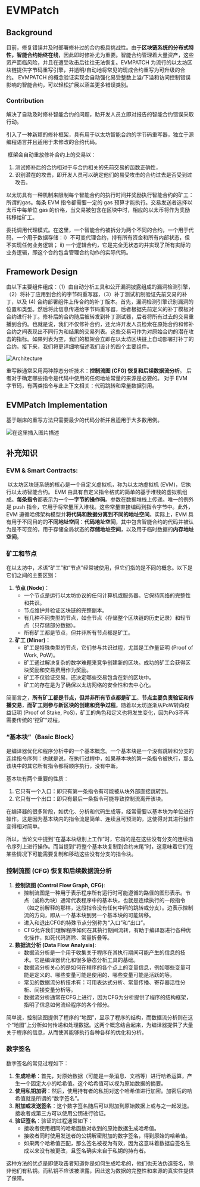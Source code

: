 # EVMPatch

## Background

​	目前，修复错误并及时部署修补过的合约极具挑战性。由于**区块链系统的分布式特性，智能合约始终在线**，因此即时修补尤为重要。智能合约管理着大量资产，这些资产面临风险，并且在遭受攻击后往往无法恢复。EVMPATCH 为流行的以太坊区块链提供字节码重写引擎，并透明/自动地将常见的现成合约重写为可升级的合约。 EVMPATCH 的概念验证实现会自动强化易受整数上溢/下溢和访问控制错误影响的智能合约，可以轻松扩展以涵盖更多错误类别。

### Contribution

​	解决了自动及时修补智能合约的问题，助开发人员立即对报告的智能合约错误采取行动。

​	引入了一种新颖的修补框架，具有用于以太坊智能合约的字节码重写器，独立于源编程语言并且适用于未修改的合约代码。

​	框架会自动重放修补合约上的交易以：

1. 测试修补后的合约相对于与合约相关的先前交易的函数正确性，
2. 识别潜在的攻击，即开发人员可以确定他们的易受攻击的合约过去是否受到过攻击。





以太坊具有一种机制来限制每个智能合约的执行时间并奖励执行智能合约的矿工：所谓的gas。每条 EVM 指令都需要一定的 gas 预算才能执行。交易发送者选择以太币中每单位 gas 的价格，当交易被包含在区块中时，相应的以太币将作为奖励转移给矿工。



委托调用代理模式。在这里，一个智能合约被拆分为两个不同的合约，一个用于代码，一个用于数据存储：i）不可变代理合约，持有所有资金和所有内部状态，但不实现任何业务逻辑； ii) 一个逻辑合约，它是完全无状态的并实现了所有实际的业务逻辑，即这个合约包含管理合约动作的实际代码。

## Framework Design

​	由以下主要组件组成：（1）由自动分析工具和公开漏洞披露组成的漏洞检测引擎，（2）将补丁应用到合约的字节码重写器，（3）补丁测试机制验证先前交易的补丁，以及 (4) 合约部署组件上传合约的补丁版本。首先，漏洞检测引擎识别漏洞的位置和类型。然后将此信息传递给字节码重写器，后者根据先前定义的补丁模板对合约进行补丁。修补后的合约随后被转发到补丁测试器，后者将所有过去的交易重播到合约。也就是说，我们不仅修补合约，还允许开发人员检索在原始合约和修补合约之间表现出不同行为和结果的交易列表。这些交易可作为对原始合约的潜在攻击的指标。如果列表为空，我们的框架会立即在以太坊区块链上自动部署打补丁的合约。接下来，我们将更详细地描述我们设计的四个主要组件。

![Architecture](https://img-blog.csdnimg.cn/ab5339256817450ba0f34096d5af7cda.png?x-oss-process=image/watermark,type_ZHJvaWRzYW5zZmFsbGJhY2s,shadow_50,text_Q1NETiBA5piv5rC45piv5LmL,size_20,color_FFFFFF,t_70,g_se,x_16)





重写器通常采用两种静态分析技术：**控制流图 (CFG) 恢复和后续数据流分析**。 后者对于确定哪些指令是代码中使用的任何地址常量的来源是必要的。 对于 EVM 字节码，有两类指令与此上下文相关：代码跳转和常量数据引用。



## EVMPatch Implementation

基于蹦床的重写方法只需要最少的代码分析并且适用于大多数用例。

![在这里插入图片描述](https://img-blog.csdnimg.cn/0c7f5e49456145f1b4107ff782013e1d.png?x-oss-process=image/watermark,type_ZHJvaWRzYW5zZmFsbGJhY2s,shadow_50,text_Q1NETiBA5piv5rC45piv5LmL,size_20,color_FFFFFF,t_70,g_se,x_16)







## 补充知识

### **EVM & Smart Contracts:** 

​	以太坊区块链系统的核心是一个自定义虚拟机，称为以太坊虚拟机 (EVM)，它执行以太坊智能合约。 EVM 由具有自定义指令格式的简单的基于堆栈的虚拟机组成。**每条指令**都表示为一个一**字节的操作码**。参数在数据堆栈上传递。唯一的例外是 push 指令，它用于将常量压入堆栈。这些常量直接编码到指令字节中。此外，EVM 遵循哈佛架构模型并**将代码和数据分离到不同的地址空间**。实际上，EVM 具有用于不同目的的**不同地址空间**：**代码地址空间**，其中包含智能合约的代码并被认为是不可变的，用于存储全局状态的**存储地址空间**，以及用于临时数据的**内存地址空间**。



### 矿工和节点

在以太坊中，术语“矿工”和“节点”经常被使用，但它们指的是不同的概念。以下是它们之间的主要区别：

1. **节点 (Node)**：
   - 一个节点是运行以太坊协议的任何计算机或服务器。它保持网络的完整性和共识。
   - 节点维护并验证区块链的完整副本。
   - 有几种不同类型的节点，如全节点（存储整个区块链的历史记录）和轻节点（只存储部分数据）。
   - 所有矿工都是节点，但并非所有节点都是矿工。
2. **矿工 (Miner)**：
   - 矿工是特殊类型的节点，它们参与共识过程，尤其是工作量证明 (Proof of Work, PoW)。
   - 矿工通过解决复杂的数学难题来竞争创建新的区块。成功的矿工会获得区块奖励和交易费用作为奖励。
   - 矿工不仅验证交易，还决定哪些交易包含在新的区块中。
   - 矿工的存在是为了确保以太坊网络的安全性和去中心化。

简而言之，**所有矿工都是节点，但并非所有节点都是矿工**。**节点主要负责验证和传播交易**，**而矿工则参与新区块的创建和竞争过程**。随着以太坊逐渐从PoW转向权益证明 (Proof of Stake, PoS)，矿工的角色和定义也将发生变化，因为PoS不再需要传统的“挖矿”过程。



### “基本块”（Basic Block）

是编译器优化和程序分析中的一个基本概念。一个基本块是一个没有跳转和分支的连续指令序列：也就是说，在执行过程中，如果基本块的第一条指令被执行，那么该块中的其它所有指令都将顺序执行，没有中断。

基本块有两个重要的性质：

1. 它只有一个入口：即只有第一条指令有可能被从块外部直接跳转到。
2. 它只有一个出口：即只有最后一条指令可能导致控制流离开该块。

在编译器的很多阶段，如优化、分析和代码生成等，经常需要以基本块为单位进行操作。这是因为基本块内的指令流是简单、连续且可预测的，这使得对其进行操作变得相对简单。

所以，当论文中提到“在基本块级别上工作”时，它指的是在这些没有分支的连续指令序列上进行操作。而当提到“将整个基本块复制到合约末尾”时，这意味着它们在某些情况下可能需要复制和移动这些没有分支的指令块。



### 控制流图 (CFG) 恢复和后续数据流分析

1. **控制流图 (Control Flow Graph, CFG)**:
   - 控制流图是一种用于表示程序所有运行时可能遵循的路径的图形表示。节点（或称为块）通常代表程序中的基本块，也就是连续执行的一段指令（如之前解释的那样，这段指令没有任何中间的跳转或分支）。边表示控制流的方向，即从一个基本块到另一个基本块的可能转移。
   - 进入和退出CFG的特殊节点分别称为“入口”和“出口”。
   - CFG允许我们理解程序如何在其执行期间流转，有助于编译器进行各种优化操作，如死代码消除、常量折叠等。
2. **数据流分析 (Data Flow Analysis)**:
   - 数据流分析是一个用于收集关于程序在其执行期间可能产生的信息的技术。它是编译器优化和很多静态分析工具的基础。
   - 数据流分析关心的是如何在程序的各个点上的变量信息，例如哪些变量可能是定义的、哪些变量可能是使用的、哪些变量可能是活跃的等。
   - 常见的数据流分析技术有：可用表达式分析、常量传播、寄存器活性分析、间接变量分析等。
   - 数据流分析通常在CFG上进行，因为CFG为分析提供了程序的结构框架，指明了信息如何流经程序的各个部分。

简单说，控制流图提供了程序的“地图”，显示了程序的结构，而数据流分析则在这个“地图”上分析如何传递和处理数据。这两个概念结合起来，为编译器提供了大量关于程序的信息，从而使其能够执行各种各样的优化和分析。



### 数字签名

数字签名的常见过程如下：

1. **生成哈希**：首先，对原始数据（可能是一条消息、文档等）进行哈希运算，产生一个固定大小的哈希值。这个哈希值可以视为原始数据的摘要。
2. **使用私钥加密**：然后，使用持有者的私钥对这个哈希值进行加密。加密后的哈希值就是所谓的“数字签名”。
3. **附加或发送签名**：这个数字签名随后可以附加到原始数据上或与之一起发送。接收者或第三方可以使用公钥进行验证。
4. **验证签名**：验证的过程通常如下：
   - 接收者使用相同的哈希函数对收到的原始数据生成哈希值。
   - 接收者同时使用发送者的公钥解密附加的数字签名，得到原始的哈希值。
   - 如果两个哈希值匹配，那么签名被视为有效，因为这意味着数据自签名生成以来没有被更改，且签名确实来自于私钥的持有者。

这种方法的优点是即使攻击者知道你是如何生成哈希的，他们也无法伪造签名，除非他们有私钥。而私钥不应该被泄露，因此这为数据的完整性和来源的真实性提供了保障。